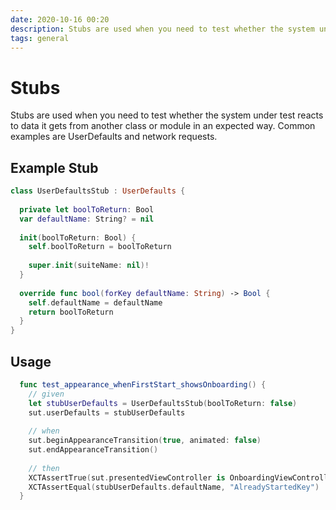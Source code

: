 ```yaml
---
date: 2020-10-16 00:20
description: Stubs are used when you need to test whether the system under test reacts to data it gets from another class or module in an expected way. Common examples are UserDefaults and network requests.
tags: general
---
```


# Stubs

Stubs are used when you need to test whether the system under test reacts to data it gets from another class or module in an expected way. Common examples are UserDefaults and network requests.

## Example Stub

```swift
class UserDefaultsStub : UserDefaults {
  
  private let boolToReturn: Bool
  var defaultName: String? = nil
  
  init(boolToReturn: Bool) {
    self.boolToReturn = boolToReturn
    
    super.init(suiteName: nil)!
  }
  
  override func bool(forKey defaultName: String) -> Bool {
    self.defaultName = defaultName
    return boolToReturn
  }
}
```

## Usage

```swift
  func test_appearance_whenFirstStart_showsOnboarding() {
    // given
    let stubUserDefaults = UserDefaultsStub(boolToReturn: false)
    sut.userDefaults = stubUserDefaults
    
    // when
    sut.beginAppearanceTransition(true, animated: false)
    sut.endAppearanceTransition()
    
    // then
    XCTAssertTrue(sut.presentedViewController is OnboardingViewController)
    XCTAssertEqual(stubUserDefaults.defaultName, "AlreadyStartedKey")
  }
```

